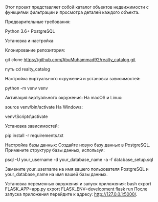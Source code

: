 Этот проект представляет собой каталог объектов недвижимости с функциями фильтрации и просмотра деталей каждого объекта.

Предварительные требования:

Python 3.6+
PostgreSQL

Установка и настройка

Клонирование репозитория:

git clone https://github.com/AbuMuhammad92/realty_catalog.git

путь cd realty_catalog

Настройка виртуального окружения и установка зависимостей:


python -m venv venv


Активация виртуального окружения:
На macOS и Linux:


source venv/bin/activate
На Windows:


venv\Scripts\activate

Установка зависимостей:

pip install -r requirements.txt

Настройка базы данных:
Создайте новую базу данных в PostgreSQL.
Примените структуру базы данных, используя:


psql -U your_username -d your_database_name -a -f database_setup.sql

Замените your_username на имя вашего пользователя PostgreSQL и your_database_name на имя вашей базы данных.

Установка переменных окружения и запуск приложения:
bash
export FLASK_APP=app.py
export FLASK_ENV=development
flask run
После запуска приложения перейдите к адресу: http://127.0.0.1:5000/.
